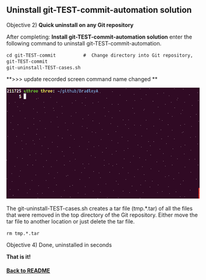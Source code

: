 ## Uninstall git-TEST-commit-automation solution

Objective 2) **Quick uninstall on any Git repository**

After completing: **Install git-TEST-commit-automation solution** enter the following command to uninstall git-TEST-commit-automation.

    cd git-TEST-commit          #  Change directory into Git repository, git-TEST-commit
    git-uninstall-TEST-cases.sh
    
  **>>>  update recorded screen   command name changed **

<img id="Steps git-TEST-commit-automation-2-1.gif" src="../images/git-TEST-commit-automation-2-1.gif" >

The git-uninstall-TEST-cases.sh creates a tar file (tmp.\*.tar) of all the files that were removed in the top directory of the Git repository.  Either move the tar file to another location or just delete the tar file.

    rm tmp.*.tar

Objective 4) Done, uninstalled in seconds

**That is it!**

#### [Back to README](https://github.com/BradleyA/git-TEST-commit-automation/tree/master/hooks#uninstall-git-test-commit-automation-solution)
